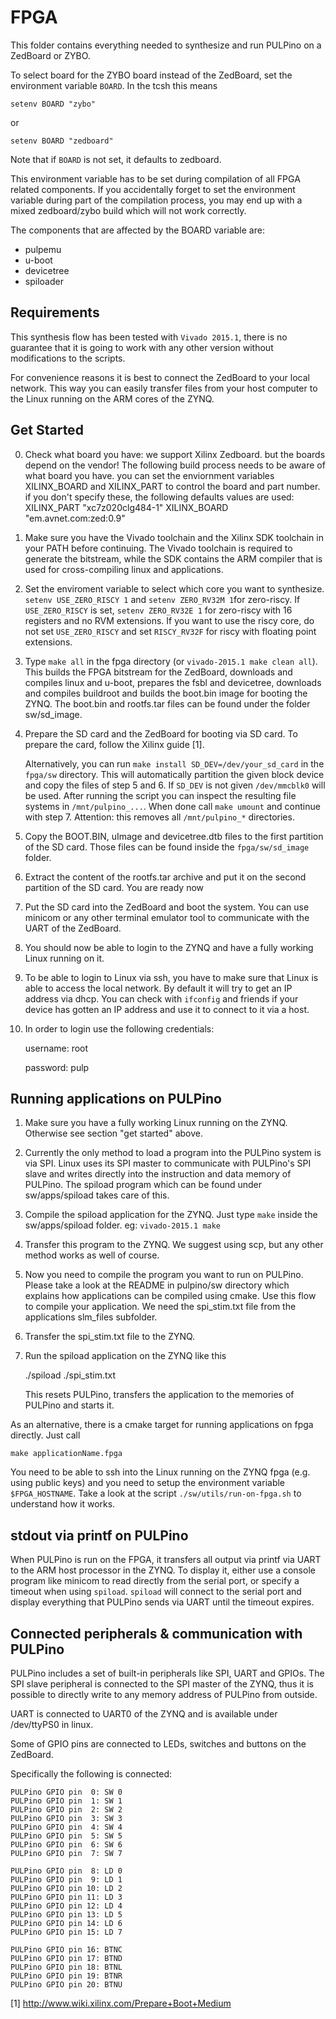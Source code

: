 # FPGA

This folder contains everything needed to synthesize and run PULPino on a ZedBoard or ZYBO.

To select board for the ZYBO board instead of the ZedBoard, set the environment
variable `BOARD`. In the tcsh this means

    setenv BOARD "zybo"

or

    setenv BOARD "zedboard"

Note that if `BOARD` is not set, it defaults to zedboard.


This environment variable has to be set during compilation of all FPGA related
components. If you accidentally forget to set the environment variable during
part of the compilation process, you may end up with a mixed zedboard/zybo
build which will not work correctly.

The components that are affected by the BOARD variable are:
* pulpemu
* u-boot
* devicetree
* spiloader


## Requirements

This synthesis flow has been tested with `Vivado 2015.1`, there is no guarantee
that it is going to work with any other version without modifications to the
scripts.

For convenience reasons it is best to connect the ZedBoard to your local
network. This way you can easily transfer files from your host computer to the
Linux running on the ARM cores of the ZYNQ.


## Get Started

0. Check what board you have: we support Xilinx Zedboard. but the boards depend on the vendor!
   The following build process needs to be aware of what board you have. you can set the
   enviornment variables XILINX_BOARD and XILINX_PART to control the board and part number.
   if you don't specify these, the following defaults values are used:
   XILINX_PART "xc7z020clg484-1"
   XILINX_BOARD "em.avnet.com:zed:0.9"


1. Make sure you have the Vivado toolchain and the Xilinx SDK toolchain in your
   PATH before continuing. The Vivado toolchain is required to generate the
   bitstream, while the SDK contains the ARM compiler that is used for
   cross-compiling linux and applications.

2. Set the enviroment variable to select which core you want to synthesize.
   `setenv USE_ZERO_RISCY 1`  and `setenv ZERO_RV32M 1`for zero-riscy.
   If `USE_ZERO_RISCY` is set, `setenv ZERO_RV32E 1` for zero-riscy with 16 registers and no RVM extensions.
   If you want to use the riscy core, do not set `USE_ZERO_RISCY` and set
   `RISCY_RV32F` for riscy with floating point extensions.

3. Type `make all` in the fpga directory (or `vivado-2015.1 make clean all`).
   This builds the FPGA bitstream for the ZedBoard, downloads and compiles linux
   and u-boot, prepares the fsbl and devicetree, downloads and compiles buildroot
   and builds the boot.bin image for booting the ZYNQ.
   The boot.bin and rootfs.tar files can be found under the folder sw/sd_image.

4. Prepare the SD card and the ZedBoard for booting via SD card.
   To prepare the card, follow the Xilinx guide [1].

   Alternatively, you can run `make install SD_DEV=/dev/your_sd_card` 
   in the `fpga/sw` directory. This will automatically partition the
   given block device and copy the files of step 5 and 6. If `SD_DEV`
   is not given `/dev/mmcblk0` will be used.
   After running the script you can inspect the resulting file systems
   in `/mnt/pulpino_...`. When done call `make umount` and continue with 
   step 7. Attention: this removes all `/mnt/pulpino_*` directories.

5. Copy the BOOT.BIN, uImage and devicetree.dtb files to the first partition of the SD card.
   Those files can be found inside the `fpga/sw/sd_image` folder.

6. Extract the content of the rootfs.tar archive and put it on the second
   partition of the SD card.
   You are ready now

7. Put the SD card into the ZedBoard and boot the system.
   You can use minicom or any other terminal emulator tool to communicate with
   the UART of the ZedBoard.

8. You should now be able to login to the ZYNQ and have a fully working Linux
   running on it.

9. To be able to login to Linux via ssh, you have to make sure that Linux is
   able to access the local network. By default it will try to get an IP
   address via dhcp. You can check with `ifconfig` and friends if your device
   has gotten an IP address and use it to connect to it via a host.

10. In order to login use the following credentials:

       username: root

       password: pulp


## Running applications on PULPino

1. Make sure you have a fully working Linux running on the ZYNQ.
   Otherwise see section "get started" above.

2. Currently the only method to load a program into the PULPino system is via
   SPI. Linux uses its SPI master to communicate with PULPino's SPI slave and
   writes directly into the instruction and data memory of PULPino.
   The spiload program which can be found under sw/apps/spiload takes care of
   this.

3. Compile the spiload application for the ZYNQ.
   Just type `make` inside the sw/apps/spiload folder.
   eg: `vivado-2015.1 make`

4. Transfer this program to the ZYNQ. We suggest using scp, but any other
   method works as well of course.

5. Now you need to compile the program you want to run on PULPino.
   Please take a look at the README in pulpino/sw directory which explains how
   applications can be compiled using cmake.
   Use this flow to compile your application. We need the spi_stim.txt file
   from the applications slm_files subfolder.

6. Transfer the spi_stim.txt file to the ZYNQ.

7. Run the spiload application on the ZYNQ like this

    ./spiload ./spi_stim.txt

   This resets PULPino, transfers the application to the memories of PULPino
   and starts it.


As an alternative, there is a cmake target for running applications on fpga
directly. Just call

    make applicationName.fpga

You need to be able to ssh into the Linux running on the ZYNQ fpga (e.g. using
public keys) and you need to setup the environment variable `$FPGA_HOSTNAME`.
Take a look at the script `./sw/utils/run-on-fpga.sh` to understand how it
works.


## stdout via printf on PULPino

When PULPino is run on the FPGA, it transfers all output via printf via UART to
the ARM host processor in the ZYNQ. To display it, either use a console program
like minicom to read directly from the serial port, or specify a timeout when
using `spiload`. `spiload` will connect to the serial port and display
everything that PULPino sends via UART until the timeout expires.

## Connected peripherals & communication with PULPino

PULPino includes a set of built-in peripherals like SPI, UART and GPIOs.
The SPI slave peripheral is connected to the SPI master of the ZYNQ, thus it is
possible to directly write to any memory address of PULPino from outside.

UART is connected to UART0 of the ZYNQ and is available under /dev/ttyPS0 in
linux.


Some of GPIO pins are connected to LEDs, switches and buttons on the ZedBoard.

Specifically the following is connected:

    PULPino GPIO pin  0: SW 0
    PULPino GPIO pin  1: SW 1
    PULPino GPIO pin  2: SW 2
    PULPino GPIO pin  3: SW 3
    PULPino GPIO pin  4: SW 4
    PULPino GPIO pin  5: SW 5
    PULPino GPIO pin  6: SW 6
    PULPino GPIO pin  7: SW 7

    PULPino GPIO pin  8: LD 0
    PULPino GPIO pin  9: LD 1
    PULPino GPIO pin 10: LD 2
    PULPino GPIO pin 11: LD 3
    PULPino GPIO pin 12: LD 4
    PULPino GPIO pin 13: LD 5
    PULPino GPIO pin 14: LD 6
    PULPino GPIO pin 15: LD 7

    PULPino GPIO pin 16: BTNC
    PULPino GPIO pin 17: BTND
    PULPino GPIO pin 18: BTNL
    PULPino GPIO pin 19: BTNR
    PULPino GPIO pin 20: BTNU




[1] http://www.wiki.xilinx.com/Prepare+Boot+Medium
